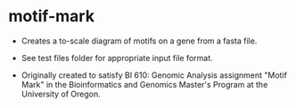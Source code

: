 # motif-mark

+ Creates a to-scale diagram of motifs on a gene from a fasta file. 

+ See test files folder for appropriate input file format.

+ Originally created to satisfy BI 610: Genomic Analysis assignment "Motif Mark" in the Bioinformatics and Genomics Master's Program at the University of Oregon.
